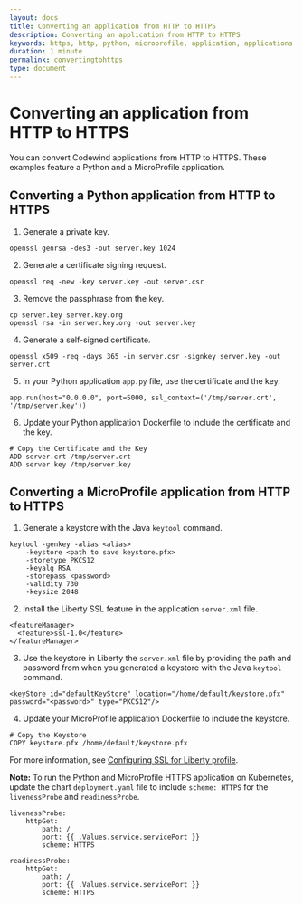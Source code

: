 ```yaml
---
layout: docs
title: Converting an application from HTTP to HTTPS
description: Converting an application from HTTP to HTTPS
keywords: https, http, python, microprofile, application, applications
duration: 1 minute
permalink: convertingtohttps
type: document
---
```


# Converting an application from HTTP to HTTPS

You can convert Codewind applications from HTTP to HTTPS. These examples feature a Python and a MicroProfile application.

## Converting a Python application from HTTP to HTTPS
1. Generate a private key.
 ```
 openssl genrsa -des3 -out server.key 1024
 ```
 2. Generate a certificate signing request.
 ```
 openssl req -new -key server.key -out server.csr
 ```
 3. Remove the passphrase from the key.
 ```
 cp server.key server.key.org
 openssl rsa -in server.key.org -out server.key
 ```
 4. Generate a self-signed certificate.
 ```
 openssl x509 -req -days 365 -in server.csr -signkey server.key -out server.crt
 ```
5. In your Python application `app.py` file, use the certificate and the key.
```
app.run(host="0.0.0.0", port=5000, ssl_context=('/tmp/server.crt', '/tmp/server.key'))
```
6. Update your Python application Dockerfile to include the certificate and the key.
```
# Copy the Certificate and the Key
ADD server.crt /tmp/server.crt
ADD server.key /tmp/server.key
```

## Converting a MicroProfile application from HTTP to HTTPS
1. Generate a keystore with the Java `keytool` command.
```
keytool -genkey -alias <alias>
    -keystore <path to save keystore.pfx>
    -storetype PKCS12
    -keyalg RSA
    -storepass <password>
    -validity 730
    -keysize 2048
```
2. Install the Liberty SSL feature in the application `server.xml` file.
```
<featureManager>
  <feature>ssl-1.0</feature>
</featureManager>
```
3. Use the keystore in Liberty the `server.xml` file by providing the path and password from when you generated a keystore with the Java `keytool` command.
```
<keyStore id="defaultKeyStore" location="/home/default/keystore.pfx" password="<password>" type="PKCS12"/>
```
4. Update your MicroProfile application Dockerfile to include the keystore.
```
# Copy the Keystore
COPY keystore.pfx /home/default/keystore.pfx
```

For more information, see [Configuring SSL for Liberty profile](https://www.ibm.com/support/knowledgecenter/SSHSCD_6.3.0/com.ibm.worklight.installconfig.doc/appcenter/t_ac_ssl_lib.html).

**Note:** To run the Python and MicroProfile HTTPS application on Kubernetes, update the chart `deployment.yaml` file to include `scheme: HTTPS` for the `livenessProbe` and `readinessProbe`.
```
livenessProbe:
    httpGet:
        path: /
        port: {{ .Values.service.servicePort }}
        scheme: HTTPS

```
```
readinessProbe:
    httpGet:
        path: /
        port: {{ .Values.service.servicePort }}
        scheme: HTTPS
```